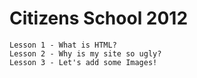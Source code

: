 Citizens School 2012
===
    Lesson 1 - What is HTML?
    Lesson 2 - Why is my site so ugly?
    Lesson 3 - Let's add some Images!
